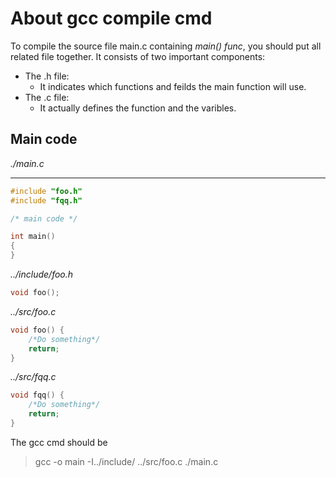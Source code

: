 # About gcc compile cmd
To compile the source file main.c containing *main() func*, you should put all related file together.
It consists of two important components:
- The .h file:
	- It indicates which functions and feilds the main function will use.
- The .c file:
	- It actually defines the function and the varibles. 

## Main code
*./main.c*
_____
```cpp
#include "foo.h"
#include "fqq.h"

/* main code */

int main() 
{
}
```

*../include/foo.h*

```cpp
void foo();
```

*../src/foo.c*
```cpp
void foo() {
	/*Do something*/
	return;
}
```

*../src/fqq.c*
```cpp
void fqq() {
	/*Do something*/
	return;
}
```
The gcc cmd should be
> gcc -o main -I../include/ ../src/foo.c ./main.c 

